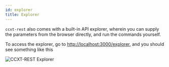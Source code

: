 ```yaml
---
id: explorer
title: Explorer
---
```


`ccxt-rest` also comes with a built-in API explorer, wherein you can supply the parameters from the browser directly, and run the commands yourself. 

To access the explorer, go to [http://localhost:3000/explorer](http://localhost:3000/explorer), and you should see something like this

![CCXT-REST Explorer](/img/swagger.gif)